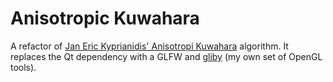 # Anisotropic Kuwahara

A refactor of [Jan Eric Kyprianidis' Anisotropi Kuwahara](https://code.google.com/archive/p/gpuakf/) algorithm. It replaces the Qt dependency with a GLFW and [gliby](https://github.com/ThomasColliers/gliby) (my own set of OpenGL tools).
